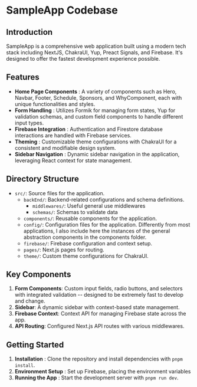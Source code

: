 # SampleApp Codebase

## Introduction

SampleApp is a comprehensive web application built using a modern tech stack including NextJS, ChakraUI, Yup, Preact Signals, and Firebase. It's designed to offer the fastest development experience possible.

## Features

- **Home Page Components** : A variety of components such as Hero, Navbar, Footer, Schedule, Sponsors, and WhyComponent, each with unique functionalities and styles.
- **Form Handling** : Utilizes Formik for managing form states, Yup for validation schemas, and custom field components to handle different input types.
- **Firebase Integration** : Authentication and Firestore database interactions are handled with Firebase services.
- **Theming** : Customizable theme configurations with ChakraUI for a consistent and modifiable design system.
- **Sidebar Navigation** : Dynamic sidebar navigation in the application, leveraging React context for state management.

## Directory Structure

- `src/`: Source files for the application.
  - `backEnd/`: Backend-related configurations and schema definitions.
    - `middlewares/`: Useful general use middlewares
    - `schemas/`: Schemas to validate data
  - `components/`: Reusable components for the application.
  - `config/`: Configuration files for the application. Differently from most applications, I also include here the instances of the general abstraction components in the components folder.
  - `firebase/`: Firebase configuration and context setup.
  - `pages/`: Next.js pages for routing.
  - `theme/`: Custom theme configurations for ChakraUI.

## Key Components

1. **Form Components**: Custom input fields, radio buttons, and selectors with integrated validation -- designed to be extremely fast to develop and change.
2. **Sidebar**: A dynamic sidebar with context-based state management.
3. **Firebase Context**: Context API for managing Firebase state across the app.
4. **API Routing**: Configured Next.js API routes with various middlewares.

## Getting Started

1. **Installation** : Clone the repository and install dependencies with `pnpm install`.
2. **Environment Setup** : Set up Firebase, placing the environment variables
3. **Running the App** : Start the development server with `pnpm run dev`.
